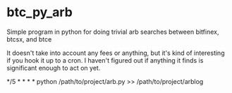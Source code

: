 btc_py_arb
==========

Simple program in python for doing trivial arb searches between bitfinex, btcsx, and btce

It doesn't take into account any fees or anything, but it's kind of interesting if you hook it up to a cron.  I haven't figured out if anything it finds is significant enough to act on yet.

*/5 * * * * python /path/to/project/arb.py >> /path/to/project/arblog
